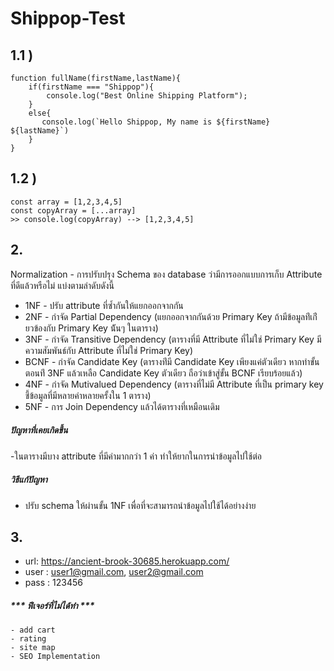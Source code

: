 # Shippop-Test

## 1.1 ) 

```  
function fullName(firstName,lastName){
    if(firstName === "Shippop"){
        console.log("Best Online Shipping Platform");
    }
    else{
       console.log(`Hello Shippop, My name is ${firstName} ${lastName}`)
    }
}
```

## 1.2 )

```
const array = [1,2,3,4,5]
const copyArray = [...array]
>> console.log(copyArray) --> [1,2,3,4,5]
```


## 2.

Normalization - การปรับปรุง Schema ของ database ว่ามีการออกแบบการเก็บ Attribute ที่ดีแล้วหรือไม่ 
แบ่งตามลำดับดังนี้

- 1NF - ปรับ attribute ที่ซ้ำกันให้แยกออกจากกัน
- 2NF - กำจัด Partial Dependency (แยกออกจากกันด้วย Primary Key ถ้ามีข้อมูลท่ีเก่ียวข้องกับ Primary Key น้ันๆ ในตาราง)
- 3NF - กำจัด Transitive Dependency (ตารางที่มี Attribute ที่ไม่ใช่ Primary Key มีความสัมพันธ์กับ Attribute ที่ไม่ใช่ Primary Key)
- BCNF - กำจัด Candidate Key (ตารางท่ีมี Candidate Key เพียงแค่ตัวเดียว หากทำขั้นตอนท่ี 3NF แล้วเหลือ Candidate Key ตัวเดียว ถือว่าเข้าสู่ขั้น BCNF เรียบร้อยแล้ว)
- 4NF - กำจัด Mutivalued Dependency (ตารางที่ไม่มี Attribute ที่เป็น primary key ชี้ข้อมูลที่มีหลายค่าหลายครั้งใน 1 ตาราง)
- 5NF - การ Join Dependency แล้วได้ตารางที่เหมือนเดิม

##### ปัญหาที่เคยเกิดขึ้น

-ในตารางมีบาง attribute ที่มีค่ามากกว่า 1 ค่า ทำให้ยากในการนำข้อมูลไปใช้ต่อ

##### วิธีแก้ปัญหา

- ปรับ schema ให้ผ่านขั้น 1NF เพื่อที่จะสามารถนำข้อมูลไปใช้ได้อย่างง่าย


## 3.
  - url: https://ancient-brook-30685.herokuapp.com/
  - user : user1@gmail.com, user2@gmail.com
  - pass : 123456

##### *** ฟีเจอร์ที่ไม่ได้ทำ ***
    - add cart
    - rating
    - site map
    - SEO Implementation
